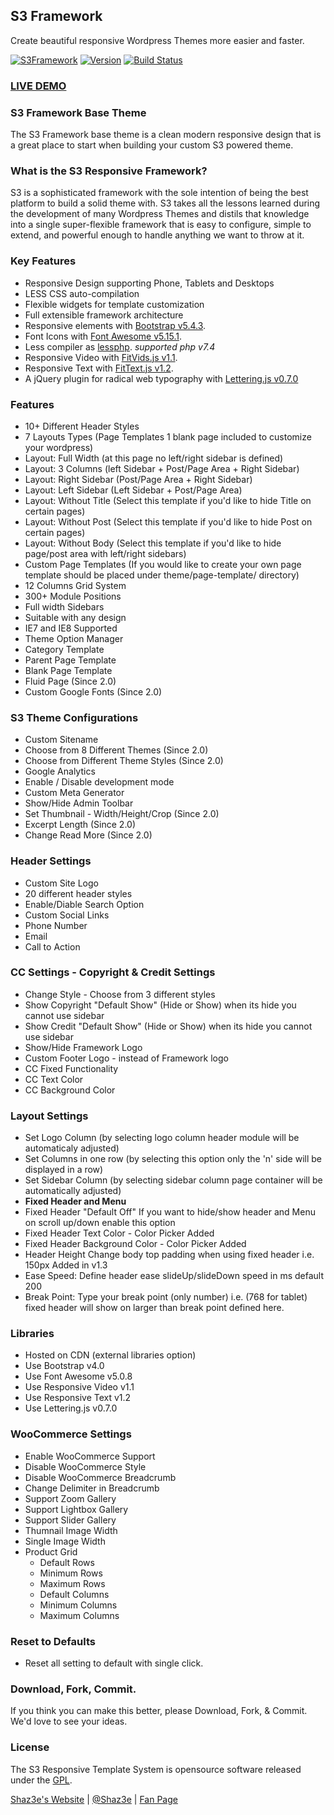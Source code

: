 ## S3 Framework
Create beautiful responsive Wordpress Themes more easier and faster.

[![S3Framework](http://img.shields.io/badge/S3Framework-Beta-blue.svg)](http://www.shaz3e.com)
[![Version](http://img.shields.io/badge/Version-3.0.0beta-green.svg)](http://www.shaz3e.com)
[![Build Status](https://travis-ci.org/Shaz3e/S3-Wordpress.svg?branch=master)](https://travis-ci.org/Shaz3e/S3-Wordpress)

### [LIVE DEMO](http://demo.shaz3e.com/wordpress)

### S3 Framework Base Theme
The S3 Framework base theme is a clean modern responsive design that is a great place to start when building your custom S3 powered theme.

### What is the S3 Responsive Framework?
S3 is a sophisticated framework with the sole intention of being the best platform to build a solid theme with. S3 takes all the lessons learned during the development of many Wordpress Themes and distils that knowledge into a single super-flexible framework that is easy to configure, simple to extend, and powerful enough to handle anything we want to throw at it.

### Key Features
 - Responsive Design supporting Phone, Tablets and Desktops
 - LESS CSS auto-compilation
 - Flexible widgets for template customization
 - Full extensible framework architecture
 - Responsive elements with [Bootstrap v5.4.3](http://getbootstrap.com/).
 - Font Icons with [Font Awesome v5.15.1](https://fontawesome.com).
 - Less compiler as [lessphp](http://leafo.net/lessphp/). _supported php v7.4_
 - Responsive Video with [FitVids.js v1.1](http://fitvidsjs.com).
 - Responsive Text with [FitText.js v1.2](http://fittext.js).
 - A jQuery plugin for radical web typography with [Lettering.js v0.7.0](http://letteringjs.com)

### Features
 - 10+ Different Header Styles
 - 7 Layouts Types (Page Templates 1 blank page included to customize your wordpress)
 - Layout: Full Width (at this page no left/right sidebar is defined)
 - Layout: 3 Columns (left Sidebar + Post/Page Area + Right Sidebar)
 - Layout: Right Sidebar (Post/Page Area + Right Sidebar)
 - Layout: Left Sidebar (Left Sidebar + Post/Page Area)
 - Layout: Without Title (Select this template if you'd like to hide Title on certain pages)
 - Layout: Without Post (Select this template if you'd like to hide Post on certain pages)
 - Layout: Without Body (Select this template if you'd like to hide page/post area with left/right sidebars)
 - Custom Page Templates (If you would like to create your own page template should be placed under theme/page-template/ directory)
 - 12 Columns Grid System
 - 300+ Module Positions
 - Full width Sidebars
 - Suitable with any design
 - IE7 and IE8 Supported
 - Theme Option Manager
 - Category Template
 - Parent Page Template
 - Blank Page Template
 - Fluid Page (Since 2.0)
 - Custom Google Fonts (Since 2.0)
 
### S3 Theme Configurations
 - Custom Sitename
 - Choose from 8 Different Themes (Since 2.0)
 - Choose from Different Theme Styles (Since 2.0)
 - Google Analytics
 - Enable / Disable development mode
 - Custom Meta Generator
 - Show/Hide Admin Toolbar
 - Set Thumbnail - Width/Height/Crop (Since 2.0)
 - Excerpt Length (Since 2.0)
 - Change Read More (Since 2.0)

### Header Settings
 - Custom Site Logo
 - 20 different header styles
 - Enable/Diable Search Option
 - Custom Social Links
 - Phone Number
 - Email
 - Call to Action

### CC Settings - Copyright & Credit Settings
 - Change Style - Choose from 3 different styles
 - Show Copyright "Default Show" (Hide or Show) when its hide you cannot use sidebar
 - Show Credit "Default Show" (Hide or Show) when its hide you cannot use sidebar 
 - Show/Hide Framework Logo
  - Custom Footer Logo - instead of Framework logo
 - CC Fixed Functionality
 - CC Text Color
 - CC Background Color

### Layout Settings
 - Set Logo Column (by selecting logo column header module will be automaticaly adjusted)
 - Set Columns in one row (by selecting this option only the 'n' side will be displayed in a row)
 - Set Sidebar Column (by selecting sidebar column page container will be automatically adjusted)
 - **Fixed Header and Menu**
 - Fixed Header "Default Off" If you want to hide/show header and Menu on scroll up/down enable this option
 - Fixed Header Text Color - Color Picker Added
 - Fixed Header Background Color - Color Picker Added
 - Header Height Change body top padding when using fixed header i.e. 150px Added in v1.3
 - Ease Speed: Define header ease slideUp/slideDown speed in ms default 200
 - Break Point: Type your break point (only number) i.e. (768 for tablet) fixed header will show on larger than break point defined here.

### Libraries
 - Hosted on CDN (external libraries option)
 - Use Bootstrap v4.0
 - Use Font Awesome v5.0.8
 - Use Responsive Video v1.1
 - Use Responsive Text v1.2
 - Use Lettering.js v0.7.0

### WooCommerce Settings
 - Enable WooCommerce Support
 - Disable WooCommerce Style
 - Disable WooCommerce Breadcrumb
 - Change Delimiter in Breadcrumb
 - Support Zoom Gallery
 - Support Lightbox Gallery
 - Support Slider Gallery
 - Thumnail Image Width
 - Single Image Width
 - Product Grid
   - Default Rows
   - Minimum Rows
   - Maximum Rows
   - Default Columns
   - Minimum Columns
   - Maximum Columns

### Reset to Defaults
 - Reset all setting to default with single click.
 
 
### Download, Fork, Commit.
If you think you can make this better, please Download, Fork, & Commit. We'd love to see your ideas.
 
### License

The S3 Responsive Template System is opensource software released under the [GPL](http://www.gnu.org/licenses/gpl-2.0.txt).

[Shaz3e's Website](http://www.shaz3e.com) | [@Shaz3e](https://www.twitter.com/Shaz3e) | [Fan Page](https://www.facebook.com/Shaz3e)
